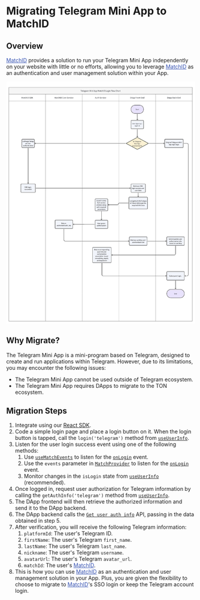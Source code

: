 # Migrating Telegram Mini App to MatchID

## Overview

<a href="https://developer.matchid.ai/dashboard/" style="color: #3451b2; text-decoration: underline;">MatchID</a> provides a solution to run your Telegram Mini App independently on your website with little or no efforts, allowing you to leverage <a href="https://developer.matchid.ai/dashboard/" style="color: #3451b2; text-decoration: underline;">MatchID</a> as an authentication and user management solution within your App.

![Migration Flowchart](../Telegram-Mini-App-Match-ID-Flow-Chart.jpeg)

## Why Migrate?

The Telegram Mini App is a mini-program based on Telegram, designed to create and run applications within Telegram. However, due to its limitations, you may encounter the following issues:

- The Telegram Mini App cannot be used outside of Telegram ecosystem.
- The Telegram Mini App requires DApps to migrate to the TON ecosystem.

## Migration Steps

1. Integrate using our [React SDK](../react/index.md).
2. Code a simple login page and place a login button on it. When the login button is tapped, call the `login('telegram')` method from [`useUserInfo`](../react/hooks/useUserInfo.md).
3. Listen for the user login success event using one of the following methods:
    1. Use [`useMatchEvents`](../react/hooks/useMatchEvents) to listen for the [`onLogin`](../react/events/onLogin) event.
    2. Use the `events` parameter in [`MatchProvider`](../react/MatchProvider) to listen for the [`onLogin`](../react/events/onLogin) event.
    3. Monitor changes in the `isLogin` state from [`useUserInfo`](../react/hooks/useUserInfo) (recommended).
4. Once logged in, request user authorization for Telegram information by calling the `getAuthInfo('telegram')` method from [`useUserInfo`](../react/hooks/useUserInfo).
5. The DApp frontend will then retrieve the authorized information and send it to the DApp backend.
6. The DApp backend calls the [`Get user auth info`](../api/method/auth/verify) API, passing in the data obtained in step 5.
7. After verification, you will receive the following Telegram information:
    1. `platformId`: The user's Telegram ID.
    2. `firstName`: The user's Telegram `first_name`.
    3. `lastName`: The user's Telegram `last_name`.
    4. `nickname`: The user's Telegram `username`.
    5. `avatarUrl`: The user's Telegram `avatar_url`.
    6. `matchId`: The user's <a href="https://developer.matchid.ai/dashboard/" style="color: #3451b2; text-decoration: underline;">MatchID</a>.
8. This is how you can use <a href="https://developer.matchid.ai/dashboard/" style="color: #3451b2; text-decoration: underline;">MatchID</a> as an authentication and user management solution in your App. Plus, you are given the flexibility to choose to migrate to <a href="https://developer.matchid.ai/dashboard/" style="color: #3451b2; text-decoration: underline;">MatchID</a>'s SSO login or keep the Telegram account login.